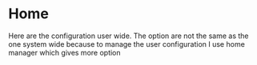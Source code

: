 # Home

Here are the configuration user wide. 
The option are not the same as the one system wide because to manage the user configuration I use home manager which gives more option